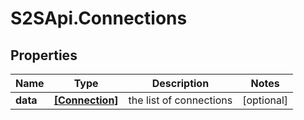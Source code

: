# S2SApi.Connections

## Properties

Name | Type | Description | Notes
------------ | ------------- | ------------- | -------------
**data** | [**[Connection]**](Connection.md) | the list of connections | [optional] 


